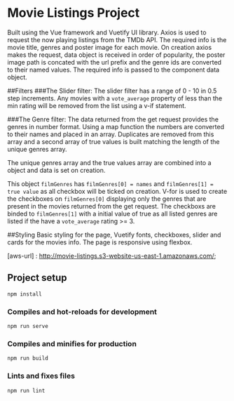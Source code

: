 # Movie Listings Project

Built using the Vue framework and Vuetify UI library.  Axios is used to request the now playing listings from the TMDb API.  The required info is the movie title, genres and poster image for each movie.  On creation axios makes the request, data object is received in order of popularity, the poster image path is concated with the url prefix and the genre ids are converted to their named values.  The required info is passed to the component data object.

##Filters
###The Slider filter:
The slider filter has a range of 0 - 10 in 0.5 step increments.  Any movies with a `vote_average` property of less than the min rating will be removed from the list using a v-if statement.

###The Genre filter:
The data returned from the get request provides the genres in number format.  Using a map function the numbers are converted to their names and placed in an array.  Duplicates are removed from this array and a second array of true values is built matching the length of the unique genres array.

The unique genres array and the true values array are combined into a object and data is set on creation.

This object `filmGenres` has `filmGenres[0] = names` and `filmGenres[1] = true value` as all checkbox will be ticked on creation.
V-for is used to create the checkboxes on `filmGenres[0]` displaying only the genres that are present in the movies returned from the get request.
The checkboxs are binded to `filmGenres[1]` with a initial value of true as all listed genres are listed if the have a `vote_average` rating >= 3. 



##Styling
Basic styling for the page, Vuetify fonts, checkboxes, slider and cards for the movies info.
The page is responsive using flexbox.





[aws-url] : http://movie-listings.s3-website-us-east-1.amazonaws.com/;

## Project setup
```
npm install
```

### Compiles and hot-reloads for development
```
npm run serve
```

### Compiles and minifies for production
```
npm run build
```


### Lints and fixes files
```
npm run lint
```
